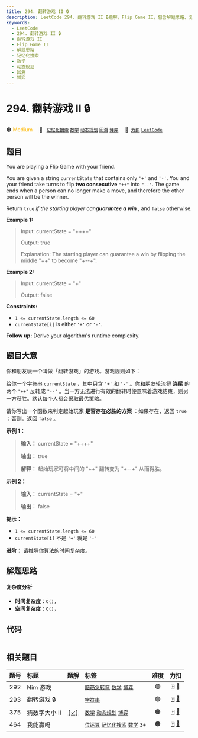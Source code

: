 ```yaml
---
title: 294. 翻转游戏 II 🔒
description: LeetCode 294. 翻转游戏 II 🔒题解，Flip Game II，包含解题思路、复杂度分析以及完整的 JavaScript 代码实现。
keywords:
  - LeetCode
  - 294. 翻转游戏 II 🔒
  - 翻转游戏 II
  - Flip Game II
  - 解题思路
  - 记忆化搜索
  - 数学
  - 动态规划
  - 回溯
  - 博弈
---
```


# 294. 翻转游戏 II 🔒

🟠 <font color=#ffb800>Medium</font>&emsp; 🔖&ensp; [`记忆化搜索`](/tag/memoization.md) [`数学`](/tag/math.md) [`动态规划`](/tag/dynamic-programming.md) [`回溯`](/tag/backtracking.md) [`博弈`](/tag/game-theory.md)&emsp; 🔗&ensp;[`力扣`](https://leetcode.cn/problems/flip-game-ii) [`LeetCode`](https://leetcode.com/problems/flip-game-ii)

## 题目

You are playing a Flip Game with your friend.

You are given a string `currentState` that contains only `'+'` and `'-'`. You
and your friend take turns to flip **two consecutive** `"++"` into `"--"`. The
game ends when a person can no longer make a move, and therefore the other
person will be the winner.

Return `true` _if the starting player can**guarantee a win**_ , and `false`
otherwise.



**Example 1:**

> Input: currentState = "++++"
> 
> Output: true
> 
> Explanation: The starting player can guarantee a win by flipping the middle "++" to become "+--+".

**Example 2:**

> Input: currentState = "+"
> 
> Output: false

**Constraints:**

  * `1 <= currentState.length <= 60`
  * `currentState[i]` is either `'+'` or `'-'`.



**Follow up:** Derive your algorithm's runtime complexity.


## 题目大意

你和朋友玩一个叫做「翻转游戏」的游戏。游戏规则如下：

给你一个字符串 `currentState` ，其中只含 `'+'` 和 `'-'` 。你和朋友轮流将 **连续** 的两个 `"++"` 反转成
`"--"` 。当一方无法进行有效的翻转时便意味着游戏结束，则另一方获胜。默认每个人都会采取最优策略。

请你写出一个函数来判定起始玩家 **是否存在必胜的方案** ：如果存在，返回 `true` ；否则，返回 `false` 。



**示例 1：**

> 
> 
> 
> 
> 
> **输入：** currentState = "++++"
> 
> **输出：** true
> 
> **解释：** 起始玩家可将中间的 "++" 翻转变为 "+--+" 从而得胜。

**示例 2：**

> 
> 
> 
> 
> 
> **输入：** currentState = "+"
> 
> **输出：** false
> 
> 



**提示：**

  * `1 <= currentState.length <= 60`
  * `currentState[i]` 不是 `'+'` 就是 `'-'`



**进阶：** 请推导你算法的时间复杂度。


## 解题思路

#### 复杂度分析

- **时间复杂度**：`O()`，
- **空间复杂度**：`O()`，

## 代码

```javascript

```

## 相关题目

<!-- prettier-ignore -->
| 题号 | 标题 | 题解 | 标签 | 难度 | 力扣 |
| :------: | :------ | :------: | :------ | :------: | :------: |
| 292 | Nim 游戏 |  |  [`脑筋急转弯`](/tag/brainteaser.md) [`数学`](/tag/math.md) [`博弈`](/tag/game-theory.md) | 🟢 | [🀄️](https://leetcode.cn/problems/nim-game) [🔗](https://leetcode.com/problems/nim-game) |
| 293 | 翻转游戏 🔒 |  |  [`字符串`](/tag/string.md) | 🟢 | [🀄️](https://leetcode.cn/problems/flip-game) [🔗](https://leetcode.com/problems/flip-game) |
| 375 | 猜数字大小 II | [[✓]](/problem/0375.md) |  [`数学`](/tag/math.md) [`动态规划`](/tag/dynamic-programming.md) [`博弈`](/tag/game-theory.md) | 🟠 | [🀄️](https://leetcode.cn/problems/guess-number-higher-or-lower-ii) [🔗](https://leetcode.com/problems/guess-number-higher-or-lower-ii) |
| 464 | 我能赢吗 |  |  [`位运算`](/tag/bit-manipulation.md) [`记忆化搜索`](/tag/memoization.md) [`数学`](/tag/math.md) `3+` | 🟠 | [🀄️](https://leetcode.cn/problems/can-i-win) [🔗](https://leetcode.com/problems/can-i-win) |